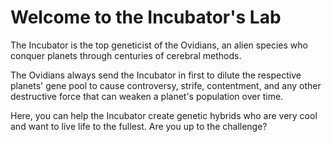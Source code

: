 # Welcome to the Incubator's Lab

The Incubator is the top geneticist of the Ovidians, an alien species who conquer planets through centuries of cerebral methods.

The Ovidians always send the Incubator in first to dilute the respective planets' gene pool to cause controversy, strife, contentment, and any other destructive force that can weaken a planet's population over time.

Here, you can help the Incubator create genetic hybrids who are very cool and want to live life to the fullest. Are you up to the challenge?
